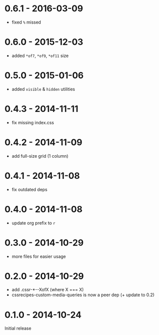 # 0.6.1 - 2016-03-09

- fixed `%` missed

# 0.6.0 - 2015-12-03

- added `*of7`, `*of9`, `*of11` size

# 0.5.0 - 2015-01-06

- added `visible` & `hidden` utilities

# 0.4.3 - 2014-11-11

- fix missing index.css

# 0.4.2 - 2014-11-09

- add full-size grid (1 column)

# 0.4.1 - 2014-11-08

- fix outdated deps

# 0.4.0 - 2014-11-08

- update org prefix to `r`

# 0.3.0 - 2014-10-29

- more files for easier usage

# 0.2.0 - 2014-10-29

- add .cssr-*--XofX (where X === X)
- cssrecipes-custom-media-queries is now a peer dep (+ update to 0.2)

# 0.1.0 - 2014-10-24

Initial release
